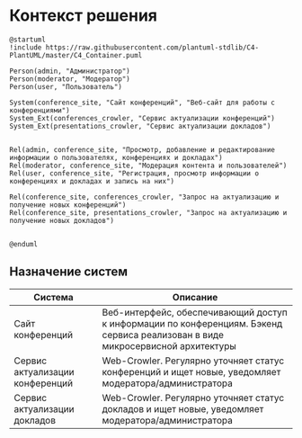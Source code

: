 # Контекст решения
<!-- Окружение системы (роли, участники, внешние системы) и связи системы с ним. Диаграмма контекста C4 и текстовое описание. 
-->
```plantuml
@startuml
!include https://raw.githubusercontent.com/plantuml-stdlib/C4-PlantUML/master/C4_Container.puml

Person(admin, "Администратор")
Person(moderator, "Модератор")
Person(user, "Пользователь")

System(conference_site, "Сайт конференций", "Веб-сайт для работы с конференциями")
System_Ext(conferences_crowler, "Сервис актуализации конференций")
System_Ext(presentations_crowler, "Сервис актуализации докладов")


Rel(admin, conference_site, "Просмотр, добавление и редактирование информации о пользователях, конференциях и докладах")
Rel(moderator, conference_site, "Модерация контента и пользователей")
Rel(user, conference_site, "Регистрация, просмотр информации о конференциях и докладах и запись на них")

Rel(conference_site, conferences_crowler, "Запрос на актуализацию и получение новых конференций")
Rel(conference_site, presentations_crowler, "Запрос на актуализацию и получение новых докладов")


@enduml
```
## Назначение систем
|Система| Описание|
|-------|---------|
| Сайт конференций | Веб-интерфейс, обеспечивающий доступ к информации по конференциям. Бэкенд сервиса реализован в виде микросервисной архитектуры |
| Сервис актуализации конференций | Web-Crowler. Регулярно уточняет статус конференций и ищет новые, уведомляет модератора/администратора |
| Сервис актуализации докладов | Web-Crowler. Регулярно уточняет статус докладов и ищет новые, уведомляет модератора/администратора |

